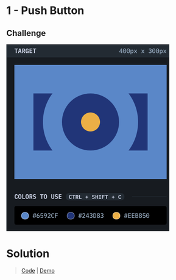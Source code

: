 # 1 - Push Button

## Challenge
![Push Button](./push-button.png)

# Solution
> [Code](https://github.com/npranto/cssbattle/tree/main/battle-1/push-button) |
> [Demo](https://npranto.github.io/cssbattle/battle-1/push-button)
